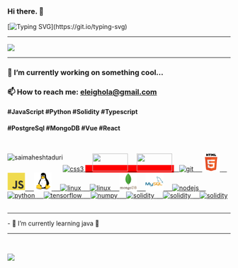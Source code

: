 ### Hi there. 👋
[![Typing SVG](https://readme-typing-svg.herokuapp.com/?lines=My+name+is+Leigh+Ola;I+love+creating+software.)](https://git.io/typing-svg)

<hr/>
<div style="width:100%; display: block;">
<img align="center" width="50%" src="https://www.iihglobal.com/wp-content/uploads/2019/02/dcsad.gif" />
</div>
<hr/>

### 🔭 I’m currently working on something cool...
### 📫 How to reach me: eleighola@gmail.com
#### \#JavaScript \#Python \#Solidity \#Typescript
#### \#PostgreSql \#MongoDB \#Vue \#React 
<br />
<!-- ![](https://gitwar.herokuapp.com/badge?username=Leigh-Ola) -->

<!-- [![Anurag's GitHub stats](https://github-readme-stats.vercel.app/api?username=Leigh-Ola&count_private=true&show_icons=true&theme=radical&hide=prs,contribs&include_all_commits=true)](https://github.com/anuraghazra/github-readme-stats) -->

<p>
  <img align="left" src="https://github-readme-streak-stats.herokuapp.com/?user=leigh-ola&" alt="saimaheshtaduri" />
<!--   <img align="left" src="https://github-readme-stats.vercel.app/api/top-langs?username=saimaheshtaduri&show_icons=true&locale=en&layout=compact" alt="saimaheshtaduri" /> -->
</p>

<a href="https://www.w3schools.com/css/" target="_blank" rel="noreferrer">
<img src="https://cdn.jsdelivr.net/gh/devicons/devicon/icons/css3/css3-original-wordmark.svg" alt="css3" width="40" height="40"/> </a> 
<a href="https://expressjs.com" target="_blank" rel="noreferrer" style="background:red;">&nbsp; &nbsp; 
<img src="https://cdn.jsdelivr.net/gh/devicons/devicon@latest/icons/express/express-original.svg" width="80" height="40" />
</a>
<a href="https://www.typescriptlang.org/" target="_blank" rel="noreferrer" style="background:red;">&nbsp; &nbsp; 
<img src="https://cdn.jsdelivr.net/gh/devicons/devicon@latest/icons/typescript/typescript-original.svg" width="80" height="40"/>
</a>
<a href="https://git-scm.com/" target="_blank" rel="noreferrer"> &nbsp; &nbsp;<img src="https://www.vectorlogo.zone/logos/git-scm/git-scm-icon.svg" alt="git" width="40" height="40"/> </a> 
<a href="https://www.w3.org/html/" target="_blank" rel="noreferrer">  &nbsp; &nbsp; 
  <img src="https://raw.githubusercontent.com/devicons/devicon/master/icons/html5/html5-original-wordmark.svg" alt="html5" width="40" height="40"/>
</a> 
<a href="https://developer.mozilla.org/en-US/docs/Web/JavaScript" target="_blank" rel="noreferrer">  &nbsp; &nbsp; <img src="https://raw.githubusercontent.com/devicons/devicon/master/icons/javascript/javascript-original.svg" alt="javascript" width="40" height="40"/> </a> 
<a href="https://www.linux.org/" target="_blank" rel="noreferrer">&nbsp; &nbsp; 
  <img src="https://raw.githubusercontent.com/devicons/devicon/master/icons/linux/linux-original.svg" alt="linux" width="40" height="40"/>
</a> 
<a href="https://www.postman.com/" target="_blank" rel="noreferrer">&nbsp; &nbsp; 
  <img src="https://cdn.jsdelivr.net/gh/devicons/devicon@latest/icons/postman/postman-original.svg" alt="linux" width="40" height="40"/>
</a> 
<a href="https://www.postgresql.org/" target="_blank" rel="noreferrer">&nbsp; &nbsp; 
  <img src="https://cdn.jsdelivr.net/gh/devicons/devicon@latest/icons/postgresql/postgresql-original-wordmark.svg" alt="linux" width="40" height="40"/>
</a> 
<a href="https://www.mongodb.com/" target="_blank" rel="noreferrer">  &nbsp; &nbsp; <img src="https://raw.githubusercontent.com/devicons/devicon/master/icons/mongodb/mongodb-original-wordmark.svg" alt="mongodb" width="40" height="40"/> </a> 
<a href="https://www.mysql.com/" target="_blank" rel="noreferrer">  &nbsp; &nbsp; <img src="https://raw.githubusercontent.com/devicons/devicon/master/icons/mysql/mysql-original-wordmark.svg" alt="mysql" width="40" height="40"/> </a> 
<a href="https://nodejs.org" target="_blank" rel="noreferrer">  &nbsp; &nbsp; 
<img src="https://cdn.jsdelivr.net/gh/devicons/devicon/icons/nodejs/nodejs-original.svg" alt="nodejs" width="40" height="40"/> </a> 
<a href="https://python.org/" target="_blank" rel="noreferrer">  &nbsp; &nbsp; <img src="https://cdn.jsdelivr.net/gh/devicons/devicon/icons/python/python-plain.svg" alt="python" width="40" height="40"/> </a>
<a href="https://tensorflow.org/" target="_blank" rel="noreferrer">  &nbsp; &nbsp; 
  <img src="https://cdn.jsdelivr.net/gh/devicons/devicon/icons/tensorflow/tensorflow-original.svg" alt="tensorflow" width="40" height="40"/> </a>
<a href="https://numpy.org/" target="_blank" rel="noreferrer">  &nbsp; &nbsp; 
  <img src="https://cdn.jsdelivr.net/gh/devicons/devicon/icons/numpy/numpy-original.svg" alt="numpy" height="40" width="40"/>
</a> 
<a href="https://docs.soliditylang.org" target="_blank" rel="noreferrer">  &nbsp; &nbsp; 
  <img src="https://cdn.jsdelivr.net/gh/devicons/devicon/icons/solidity/solidity-original.svg" alt="solidity" height="40" width="40"/>
</a>
<a href="https://vuejs.org/" target="_blank" rel="noreferrer">  &nbsp; &nbsp; 
  <img src="https://cdn.jsdelivr.net/gh/devicons/devicon@latest/icons/vuejs/vuejs-original.svg" alt="solidity" height="40" width="40"/>
</a>
<a href="https://react.dev/" target="_blank" rel="noreferrer">  &nbsp; &nbsp; 
  <img src="https://cdn.jsdelivr.net/gh/devicons/devicon@latest/icons/react/react-original.svg" alt="solidity" height="40" width="40"/>
</a>

<br />
&nbsp; &nbsp; &nbsp; &nbsp; 
<hr />
- 🌱 I’m currently learning java 🍵
<hr />
<br />

![](https://github-profile-trophy.vercel.app/?username=leigh-ola&no-frame=true&theme=radical&rank=-C)

<br />
<!-- > Jokes Card

![Jokes Card](https://readme-jokes.vercel.app/api?hideBorder&theme=cobalt&qColor=%23999999&aColor=%23bbdb51) -->

<!--
**Leigh-Ola/Leigh-Ola** is a ✨ _special_ ✨ repository because its `README.md` (this file) appears on your GitHub profile.

Here are some ideas to get you started:

- 🔭 I’m currently working on ...
- 🌱 I’m currently learning ...
- 👯 I’m looking to collaborate on ...
- 🤔 I’m looking for help with ...
- 💬 Ask me about ...
- 📫 How to reach me: ...
- 😄 Pronouns: ...
- ⚡ Fun fact: ...


-->
